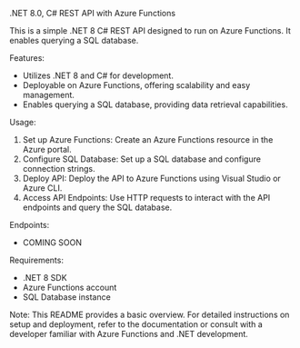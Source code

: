.NET 8.0, C# REST API with Azure Functions

This is a simple .NET 8 C# REST API designed to run on Azure Functions. It enables querying a SQL database.

Features:
- Utilizes .NET 8 and C# for development.
- Deployable on Azure Functions, offering scalability and easy management.
- Enables querying a SQL database, providing data retrieval capabilities.

Usage:
1. Set up Azure Functions: Create an Azure Functions resource in the Azure portal.
2. Configure SQL Database: Set up a SQL database and configure connection strings.
3. Deploy API: Deploy the API to Azure Functions using Visual Studio or Azure CLI.
4. Access API Endpoints: Use HTTP requests to interact with the API endpoints and query the SQL database.

Endpoints:
- COMING SOON

Requirements:
- .NET 8 SDK
- Azure Functions account
- SQL Database instance

Note: This README provides a basic overview. For detailed instructions on setup and deployment, refer to the documentation or consult with a developer familiar with Azure Functions and .NET development.